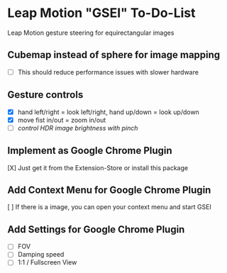 # Leap Motion "GSEI" To-Do-List
Leap Motion gesture steering for equirectangular images

## Cubemap instead of sphere for image mapping
- [ ] This should reduce performance issues with slower hardware

## Gesture controls
- [X] hand left/right = look left/right, hand up/down = look up/down
- [X] move fist in/out = zoom in/out
- [ ] _control HDR image brightness with pinch_

## Implement as Google Chrome Plugin
[X] Just get it from the Extension-Store or install this package

## Add Context Menu for Google Chrome Plugin
[ ] If there is a image, you can open your context menu and start GSEI

## Add Settings for Google Chrome Plugin
- [ ] FOV
- [ ] Damping speed
- [ ] 1:1 / Fullscreen View
